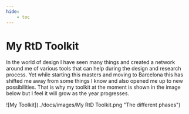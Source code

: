 ```yaml
---
hide:
    - toc
---
```


# My RtD Toolkit

In the world of design I have seen many things and created a network around me of various tools that can help during the design and research process. Yet while starting this masters and moving to Barcelona this has shifted me away from some things I know and also opened me up to new possibilities. That is why my toolkit at the moment is shown in the image below but I feel it will grow as the year progresses. 

![My Toolkit](../docs/images/My RtD Toolkit.png "The different phases")